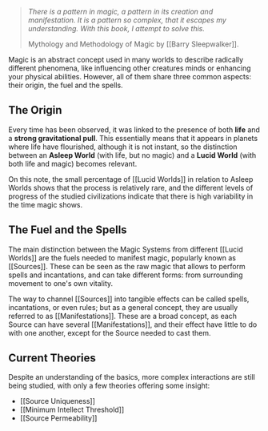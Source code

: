 >*There is a pattern in magic, a pattern in its creation and manifestation. It is a pattern so complex, that it escapes my understanding. With this book, I attempt to solve this.*
>
>Mythology and Methodology of Magic
>by [[Barry Sleepwalker]].

Magic is an abstract concept used in many worlds to describe radically different phenomena, like influencing other creatures minds or enhancing your physical abilities. However, all of them share three common aspects: their origin, the fuel and the spells.

## The Origin
Every time has been observed, it was linked to the presence of both **life** and a **strong gravitational pull**. This essentially means that it appears in planets where life have flourished, although it is not instant, so the distinction between an **Asleep World** (with life, but no magic) and a **Lucid World** (with both life and magic) becomes relevant.

On this note, the small percentage of [[Lucid Worlds]] in relation to Asleep Worlds shows that the process is relatively rare, and the different levels of progress of the studied civilizations indicate that there is high variability in the time magic shows. 

## The Fuel and the Spells
The main distinction between the Magic Systems from different [[Lucid Worlds]] are the fuels needed to manifest magic, popularly known as [[Sources]]. These can be seen as the raw magic that allows to perform spells and incantations, and can take different forms: from surrounding movement to one's own vitality.

The way to channel [[Sources]] into tangible effects can be called spells, incantations, or even rules; but as a general concept, they are usually referred to as [[Manifestations]]. These are a broad concept, as each Source can have several [[Manifestations]], and their effect have little to do with one another, except for the Source needed to cast them.
## Current Theories
Despite an understanding of the basics, more complex interactions are still being studied, with only a few theories offering some insight:
+ [[Source Uniqueness]]
+ [[Minimum Intellect Threshold]]
+ [[Source Permeability]]